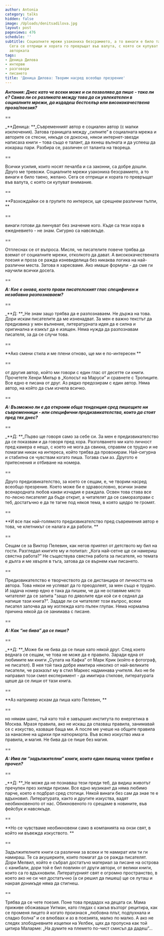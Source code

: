 ```yaml
---
author: Antonia
category: talks
hidden: false
image: /Uploads/denitsadilova.jpg
layout: post
pageviews: 476
schedule: ''
subtitle: Социалните мрежи узакониха безсрамието, а то винаги е било таено, желано.
  Сега се отприщи и хората го превръщат във валута, с която си купуват внимание, казва
  авторката
tags:
- Деница Дилова
- интервю
- разговори
- писането
title: 'Деница Дилова: Творим насред всеобщо презрение'
---
```


_**Антония: Днес като че всеки може и си позволява да пише - така ли е? Свива ли се разликата между това да си увлекателен в социалните мрежи, да издадеш бестселър или висококачествена проза/поезия?**_

\==

_**Деница: **_Съвременният автор е социален автор (с малки изключения). Затова границата между „силните” в социалната мрежа и авторите се стесни, някъде се докосна, някои интернет-звезди написаха книги – това също е талант, да яхнеш вълната и да успееш да изкараш пари. Разбира се, различен от таланта на твореца. 

\==

Всички усилия, които носят печалба и са законни, са добре дошли. Друго ме тревожи. Социалните мрежи узакониха безсрамието, а то винаги е било таено, желано. Сега се отприщи и хората го превръщат във валута, с която си купуват внимание. 

\==

**Разхождайки се в групите по интереси, ще срещнем различни тълпи, **

\==

винаги готови да линчуват без значение кого. Къде са тези хора в ежедневието - не знам. Сигурно са навсякъде. 

\==

Отплеснах се от въпроса. Мисля, че писателите повече трябва да вземат от социалните мрежи, отколкото да дават. А висококачествената поезия и проза се ражда изневиделица без никаква логика на най-различни места. Затова я харесваме. Ако имаше формули - да сме ги научили всички досега.

\==

_**А: Кое е онова, което прави писателският глас специфичен и незабавно разпознаваем?**_

\==

_**Д: **_Не знам защо трябва да е разпознаваем. Не държа на това. Дори искам писателите да ме изненадват. За мен е важно текстът да предизвика у мен вълнение, литературната идея да е силна и оригинална и езикът да е изящен. Няма нужда да разпознавам писателя, за да се случи това. 

\==

**Ако смени стила и ме плени отново, ще ми е по-интересен **

\==

от другия автор, който ми говори с един глас от десетте си книги. Прочетете Хенри Милър в „Колосът на Маруси” и сравнете с Тропиците. Все едно е писана от друг. Аз рядко предозирам с един автор. Няма автор, на който да съм изчела всичко.

\==

_**А: Възможно ли е да откроим обща тенденция сред пишещите ни съвременници - или специфични предизвикателства, които да стоят пред тях днес?**_

\==

_**Д: **_Първо ще говоря само за себе си. За мен е предизвикателство да се показвам и да говоря пред хора. Разголването ми като личност пред камера е нещо, с което не мога да свикна, справям се трудно и не помагам никак на интереса, който трябва да провокирам. Най-сигурна и стабилна се чувствам когато пиша. Тогава съм аз. Другото е притеснения и отбиване на номера.

\==

Друго предизвикателство, за което се сещам, е, че творим насред всеобщо презрение. Което може би е здравословно, всички знаем всенародната любов какви изчадия е раждала. Освен това става все по-лесно писателят да бъде открит, а читателят да се саморазправи с теб, достатъчно е да те тагне под някоя тема, в която щедро те громят.

\==

**И все пак най-голямото предизвикателство пред съвремения автор е това, че клетникът се налага и да работи. **

\==

Сещам се за Виктор Пелевин, как негов приятел от детството му бил на гости. Разгледал книгите му и попитал: „Кога най-сетне ще си намериш свястна работа?” Не съществува свястна работа за писателя, но темата е дълга и ме хвърля в тъга, затова да се върнем към писането.

\==

Предизвикателство е творчеството да се дистанцира от личността на автора. Това някои не успяват да го преодолеят, за мен също е трудно. И задача номер едно е така да пишем, че да не оставяме място читателят да се запита "защо по дяволите еди кой си е седнал да напише тази книга?". Зададе ли си читателят този въпрос, всеки писател започва да му изглежда като пълен глупак. Няма нормална причина някой да се занимава с писане. 

\==

_**А: Как “не бива” да се пише?**_

\==

_**Д: **_Може би не бива да се пише като някой друг. След което веднага се сещам, че това не може да е правило. Заради една от любимите ми книги „Супата на Кафка” от Марк Крик (който е фотограф, не писател). В нея той така добре имитира няколко от най-великите писатели, че разказът му в стил Маркес надминава учителя. Ако не бе направил този смел експеримент - да имитира стилове, литературата щеше да се лиши от тази книга.  

\==

**Аз например искам да пиша като Пелевин, **

\==

но нямам шанс, тъй като той е завършил института по енергетика в Москва. Мразя правила, ако не искаш да спазваш правила, занимавай се с изкуство, казваше баща ми. А после ме учеше на общите правила за нанасяне на щрихи при натюрморта. Във всяко изкуство има и правила, и магия. Не бива да се пише без магия. 

\==

_**А: Има ли “задължителни” книги, които един пишещ човек трябва е прочел?**_

\==

_**Д: **_Не може да не познаваш тези преди теб, да видиш животът пречупен през хиляди призми. Все едно музикант да няма любимо парче, което е подбрал сред стотици. Някой винаги без сам да знае те е вдъхновил. Литературата, както и другите изкуства, вадят необикновеното от нас. Обикновеното го срещаме в новините, във фейсбук и навсякъде. 

\==

**Но се чувстваме необикновени само в компанията на онзи свят, в който ни въвежда изкуството. **

\==

Задължителните книги са различни за всеки и те намират или ти ги намираш. Те са акушерките, които помагат да се ражда писателят. Дори Мелвил, който е събрал достатъчо материал за писане на острова с канибали, дори той е бил повлиян от други автори, от велики книги, които са го вдъхновили. Литературният свят е огромно пространство, в което ако не си чел достатъчно (а си решил да пишеш) ще се луташ и накрая доникъде няма да стигнеш. 

\==

Трябва да се чете поезия. Поне това предадох на децата си. Мама приживе обожаваше Уитман, като гледах с какъв възторг рецитира, как се променя лицето й когато произнася „любовна плът, подпухнала и сладко болна” и се влюбвах и аз в поезията, малко по малко. А ако не следях злободневните изцепки на Уелбек, щях да пропусна как той цитира Маларме: „На думите на племето по-чист смисъл да дадеш”...